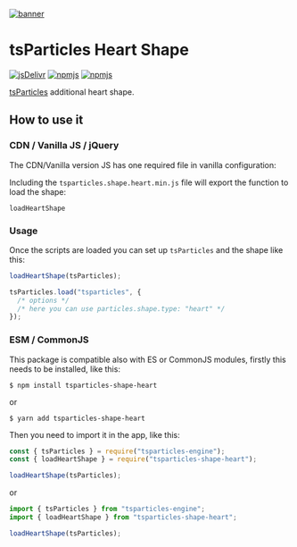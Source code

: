 [![banner](https://particles.js.org/images/banner3.png)](https://particles.js.org)

# tsParticles Heart Shape

[![jsDelivr](https://data.jsdelivr.com/v1/package/npm/tsparticles-shape-heart/badge)](https://www.jsdelivr.com/package/npm/tsparticles-shape-heart)
[![npmjs](https://badge.fury.io/js/tsparticles-shape-heart.svg)](https://www.npmjs.com/package/tsparticles-shape-heart)
[![npmjs](https://img.shields.io/npm/dt/tsparticles-shape-heart)](https://www.npmjs.com/package/tsparticles-shape-heart)

[tsParticles](https://github.com/matteobruni/tsparticles) additional heart shape.

## How to use it

### CDN / Vanilla JS / jQuery

The CDN/Vanilla version JS has one required file in vanilla configuration:

Including the `tsparticles.shape.heart.min.js` file will export the function to load the shape:

```
loadHeartShape
```

### Usage

Once the scripts are loaded you can set up `tsParticles` and the shape like this:

```javascript
loadHeartShape(tsParticles);

tsParticles.load("tsparticles", {
  /* options */
  /* here you can use particles.shape.type: "heart" */
});
```

### ESM / CommonJS

This package is compatible also with ES or CommonJS modules, firstly this needs to be installed, like this:

```shell
$ npm install tsparticles-shape-heart
```

or

```shell
$ yarn add tsparticles-shape-heart
```

Then you need to import it in the app, like this:

```javascript
const { tsParticles } = require("tsparticles-engine");
const { loadHeartShape } = require("tsparticles-shape-heart");

loadHeartShape(tsParticles);
```

or

```javascript
import { tsParticles } from "tsparticles-engine";
import { loadHeartShape } from "tsparticles-shape-heart";

loadHeartShape(tsParticles);
```

